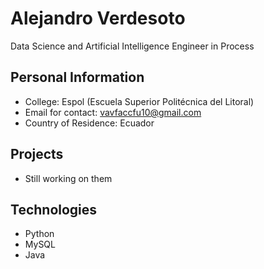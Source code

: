 # Alejandro Verdesoto
Data Science and Artificial Intelligence Engineer in Process

## Personal Information
* College: Espol (Escuela Superior Politécnica del Litoral)
* Email for contact: vavfaccfu10@gmail.com 
* Country of Residence: Ecuador
  
## Projects
* Still working on them
  
## Technologies
* Python
* MySQL
* Java
